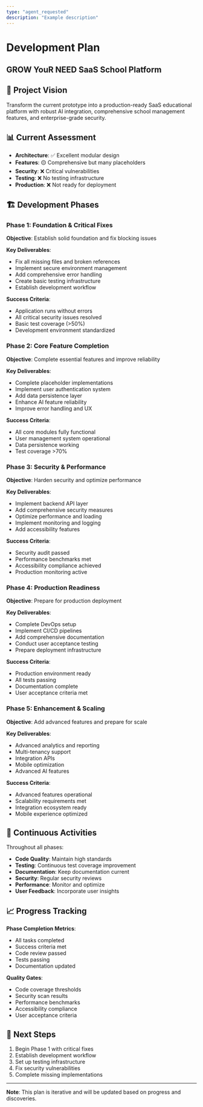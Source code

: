 ```yaml
---
type: "agent_requested"
description: "Example description"
---
```

# Development Plan
## GROW YouR NEED SaaS School Platform

## 🎯 Project Vision
Transform the current prototype into a production-ready SaaS educational platform with robust AI integration, comprehensive school management features, and enterprise-grade security.

## 📊 Current Assessment
- **Architecture**: ✅ Excellent modular design
- **Features**: 🟡 Comprehensive but many placeholders
- **Security**: ❌ Critical vulnerabilities
- **Testing**: ❌ No testing infrastructure
- **Production**: ❌ Not ready for deployment

## 🏗️ Development Phases

### Phase 1: Foundation & Critical Fixes
**Objective**: Establish solid foundation and fix blocking issues

**Key Deliverables**:
- Fix all missing files and broken references
- Implement secure environment management
- Add comprehensive error handling
- Create basic testing infrastructure
- Establish development workflow

**Success Criteria**:
- Application runs without errors
- All critical security issues resolved
- Basic test coverage (>50%)
- Development environment standardized

### Phase 2: Core Feature Completion
**Objective**: Complete essential features and improve reliability

**Key Deliverables**:
- Complete placeholder implementations
- Implement user authentication system
- Add data persistence layer
- Enhance AI feature reliability
- Improve error handling and UX

**Success Criteria**:
- All core modules fully functional
- User management system operational
- Data persistence working
- Test coverage >70%

### Phase 3: Security & Performance
**Objective**: Harden security and optimize performance

**Key Deliverables**:
- Implement backend API layer
- Add comprehensive security measures
- Optimize performance and loading
- Implement monitoring and logging
- Add accessibility features

**Success Criteria**:
- Security audit passed
- Performance benchmarks met
- Accessibility compliance achieved
- Production monitoring active

### Phase 4: Production Readiness
**Objective**: Prepare for production deployment

**Key Deliverables**:
- Complete DevOps setup
- Implement CI/CD pipelines
- Add comprehensive documentation
- Conduct user acceptance testing
- Prepare deployment infrastructure

**Success Criteria**:
- Production environment ready
- All tests passing
- Documentation complete
- User acceptance criteria met

### Phase 5: Enhancement & Scaling
**Objective**: Add advanced features and prepare for scale

**Key Deliverables**:
- Advanced analytics and reporting
- Multi-tenancy support
- Integration APIs
- Mobile optimization
- Advanced AI features

**Success Criteria**:
- Advanced features operational
- Scalability requirements met
- Integration ecosystem ready
- Mobile experience optimized

## 🔄 Continuous Activities

Throughout all phases:
- **Code Quality**: Maintain high standards
- **Testing**: Continuous test coverage improvement
- **Documentation**: Keep documentation current
- **Security**: Regular security reviews
- **Performance**: Monitor and optimize
- **User Feedback**: Incorporate user insights

## 📈 Progress Tracking

**Phase Completion Metrics**:
- All tasks completed
- Success criteria met
- Code review passed
- Tests passing
- Documentation updated

**Quality Gates**:
- Code coverage thresholds
- Security scan results
- Performance benchmarks
- Accessibility compliance
- User acceptance criteria

## 🎯 Next Steps

1. Begin Phase 1 with critical fixes
2. Establish development workflow
3. Set up testing infrastructure
4. Fix security vulnerabilities
5. Complete missing implementations

---

**Note**: This plan is iterative and will be updated based on progress and discoveries.
